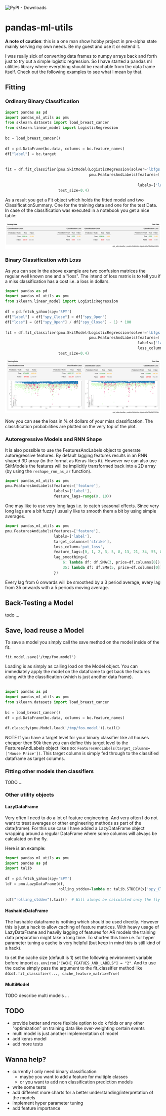 ![PyPI - Downloads](https://img.shields.io/pypi/dw/pandas-ml-utils)

# pandas-ml-utils

**A note of caution**: this is a one man show hobby project in pre-alpha state mainly 
 serving my own needs. Be my guest and use it or extend it. 

I was really sick of converting data frames to numpy arrays back and forth just to try out a 
 simple logistic regression. So I have started a pandas ml utilities library where
 everything should be reachable from the data frame itself. Check out the following examples
 to see what I mean by that.

## Fitting

### Ordinary Binary Classification
```python
import pandas as pd
import pandas_ml_utils as pmu
from sklearn.datasets import load_breast_cancer
from sklearn.linear_model import LogisticRegression

bc = load_breast_cancer()

df = pd.DataFrame(bc.data, columns = bc.feature_names)
df["label"] = bc.target


fit = df.fit_classifier(pmu.SkitModel(LogisticRegression(solver='lbfgs', max_iter=300),
                                      pmu.FeaturesAndLabels(features=['mean radius', 'mean texture', 'mean perimeter', 'mean area', 
                                                                      'worst concave points', 'worst fractal dimension'],
                                                            labels=['label'])),
                        test_size=0.4)
``` 

As a result you get a Fit object which holds the fitted model and two ClassificationSummary.
 One for the training data and one for the test Data. In case of the classification was
 executed in a notebook you get a nice table:

![Fit](./images/simple-fit.png)

### Binary Classification with Loss
As you can see in the above example are two confusion matrices the regular well known one 
 and a "loss". The intend of loss matrix is to tell you if a miss classification has a cost
 i.e. a loss in dollars. 
```python
import pandas as pd
import pandas_ml_utils as pmu
from sklearn.linear_model import LogisticRegression

df = pd.fetch_yahoo(spy='SPY')
df["label"] = df["spy_Close"] > df["spy_Open"]
df["loss"] = (df["spy_Open"] / df["spy_Close"] - 1) * 100

fit = df.fit_classifier(pmu.SkitModel(LogisticRegression(solver='lbfgs'),
                                      pmu.FeaturesAndLabels(features=['spy_Open', 'spy_Low'],
                                                            labels=['label'],
                                                            loss_column='loss')),
                        test_size=0.4)
```

![Fit with loss](./images/fit-with-loss.png)
         
Now you can see the loss in % of dollars of your miss classification. The classification
 probabilities are plotted on the very top of the plot.

### Autoregressive Models and RNN Shape
It is also possible to use the FeaturesAndLabels object to generate autoregressive 
 features. By default lagging features results in an RNN shaped 3D array (in the format
 as Keras likes it). However we can also use SkitModels the features will be implicitly 
 transformed back into a 2D array (by using the `reshape_rnn_as_ar` function).  

```python
import pandas_ml_utils as pmu
pmu.FeaturesAndLabels(features=['feature'],
                      labels=['label'],
                      feature_lags=range(0, 10))
```

One may like to use very long lags i.e. to catch seasonal effects. Since very long lags
are a bit fuzzy I usually like to smooth them a bit by using simple averages.

```python
import pandas_ml_utils as pmu
pmu.FeaturesAndLabels(features=['feature'], 
                      labels=['label'], 
                      target_columns=['strike'],
                      loss_column='put_loss',
                      feature_lags=[0, 1, 2, 3, 5, 8, 13, 21, 34, 55, 89, 144, 233],
                      lag_smoothing={
                          6: lambda df: df.SMA(3, price=df.columns[0]),
                          35: lambda df: df.SMA(5, price=df.columns[0])
                      })
```

Every lag from 6 onwards will be smoothed by a 3 period average, every lag from 35 onwards
 with a 5 periods moving average.
 
## Back-Testing a Model
todo ...

## Save, load reuse a Model
To save a model you simply call the save method on the model inside of the fit.
```
fit.model.save('/tmp/foo.model')
```

Loading is as simply as calling load on the Model object. You can immediately apply
 the model on the dataframe to get back the features along with the classification
 (which is just another data frame).

```python

import pandas as pd
import pandas_ml_utils as pmu
from sklearn.datasets import load_breast_cancer

bc = load_breast_cancer()
df = pd.DataFrame(bc.data, columns = bc.feature_names)

df.classify(pmu.Model.load('/tmp/foo.model')).tail()
```  

NOTE If you have a target level for your binary classifier like all houses cheaper then
 50k then you can define this target level to the FeaturesAndLabels object likes so:
 `FeaturesAndLabels(target_columns=['House Price'])`. This target column is simply fed 
 through to the classified dataframe as target columns.
 
### Fitting other models then classifiers
TODO ... 
 
### Other utility objects
#### LazyDataFrame
Very often I need to do a lot of feature engineering. And very often I do not want to
 treat averages or other engineering methods as part of the data(frame). For this use
 case I have added a LazyDataFrame object wrapping around a regular DataFrame where
 some columns will always be calculated on the fly.
 
Here is an example:
```python
import pandas_ml_utils as pmu
import pandas as pd
import talib

df = pd.fetch_yahoo(spy='SPY')
ldf = pmu.LazyDataFrame(df,
                        rolling_stddev=lambda x: talib.STDDEV(x['spy_Close'], timeperiod=30) / 100)

ldf["rolling_stddev"].tail()  # Will always be calculated only the fly    
```   

#### HashableDataFrame
The hashable dataframe is nothing which should be used directly. However this is just a 
hack to allow caching of feature matrices. With heavy usage of LazyDataFrame and heavily 
lagging of features for AR models the training data preparation might take a long time.
To shorten this time i.e. for hyper parameter tuning a cache is very helpful (but keep
in mind this is still kind of a hack).

to set the cache size (default is 1) set the following environment variable before import
 `os.environ["CACHE_FEATUES_AND_LABELS"] = "2"`. And to use the cache simply pass the 
 argument to the fit_classifier method like so:`df.fit_classifier(..., cache_feature_matrix=True)`
 
#### MultiModel
TODO describe multi models ... 

## TODO
* provide better and more flexible option to do k folds or any other "optimization"
  on training data like over-weighting certain events 
* multi model is just another implementation of model
* add keras model
* add more tests

## Wanna help?
* currently I only need binary classification
    * maybe you want to add a feature for multiple classes
    * or you want to add non classification prediction models
* write some tests
* add different more charts for a better understanding/interpretation of the models
* implement hyper parameter tuning
* add feature importance 